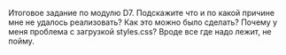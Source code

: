 Итоговое задание по модулю D7. 
Подскажите что и по какой причине мне не удалось реализовать?
Как это можно было сделать?
Почему у меня проблема с загрузкой styles.css? Вроде все где надо лежит, не пойму.
